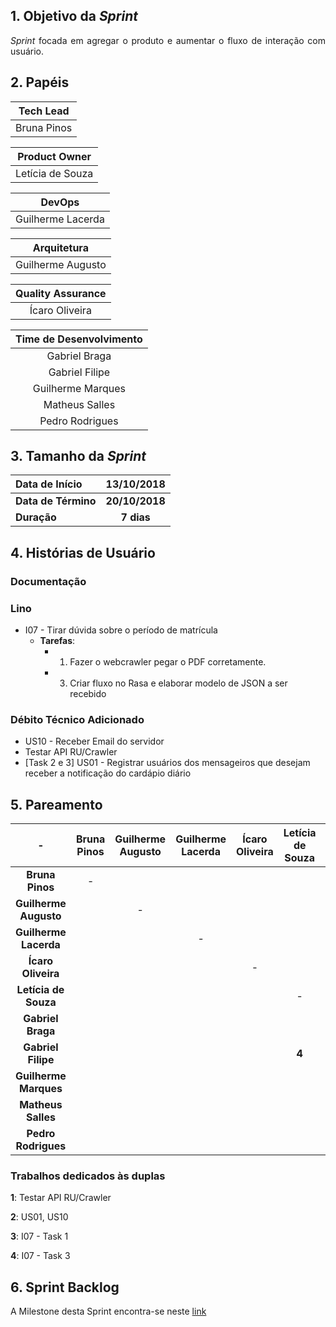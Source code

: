 ## 1. Objetivo da _Sprint_

<p align="justify"> <i>Sprint</i> focada em agregar o produto e aumentar o fluxo de interação com usuário.</p>

## 2. Papéis

| **Tech Lead**|
|:--:|
|Bruna Pinos|

|**Product Owner**|
|:--:|
|Letícia de Souza|

|**DevOps**|
|:--:|
|Guilherme Lacerda|

|**Arquitetura**|
|:--:|
|Guilherme Augusto|

|**Quality Assurance**|
|:--:|
|Ícaro Oliveira|

| Time de Desenvolvimento |
|:--:|
|Gabriel Braga|
|Gabriel Filipe|
|Guilherme Marques|
|Matheus Salles|
|Pedro Rodrigues|


## 3. Tamanho da _Sprint_

| Data de Início | 13/10/2018 |
|:--|:--:|
| **Data de Término** | **20/10/2018** |
| **Duração** | **7 dias** |


## 4. Histórias de Usuário

### Documentação

### Lino
-  I07 - Tirar dúvida sobre o período de matrícula
    - **Tarefas**:
        * 1. Fazer o webcrawler pegar o PDF corretamente.
        * 3. Criar fluxo no Rasa e elaborar modelo de JSON a ser recebido

### Débito Técnico Adicionado
- US10 - Receber Email do servidor
- Testar API RU/Crawler
- [Task 2 e 3] US01 - Registrar usuários dos mensageiros que desejam receber a notificação do cardápio diário


## 5. Pareamento

|-|Bruna Pinos| Guilherme Augusto | Guilherme Lacerda | Ícaro Oliveira | Letícia de Souza|Gabriel Braga| Gabriel Filipe| Guilherme Marques|Matheus Salles| Pedro Rodrigues|
|:--:|:--:|:--:|:--:|:--:|:--:|:--:|:--:|:--:|:--:|:--:|
|**Bruna Pinos**        |-||||||||||
|**Guilherme Augusto**  ||-|||||||**2**||
|**Guilherme Lacerda**  |||-||||||||
|**Ícaro Oliveira**     ||||-||||**1**|||
|**Letícia de Souza**   |||||-||||||
|**Gabriel Braga**      ||||||-||||**3**|
|**Gabriel Filipe**     |||||**4**||-||||
|**Guilherme Marques**  ||||||||-|||
|**Matheus Salles**     |||||||||-||
|**Pedro Rodrigues**    ||||||||||-|

### Trabalhos dedicados às duplas
**1**: Testar API RU/Crawler  

**2**: US01, US10

**3**: I07 - Task 1

**4**: I07 - Task 3

## 6. Sprint Backlog

A Milestone desta Sprint encontra-se neste [link](https://github.com/fga-eps-mds/2018.2-Lino/milestone/7)
